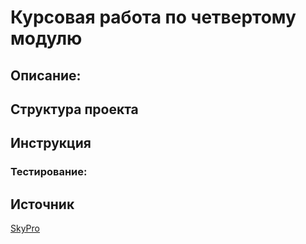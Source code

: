 # Курсовая работа по четвертому модулю


## Описание:

## Структура проекта


## Инструкция


### Тестирование:

## Источник
[SkyPro](https://my.sky.pro/)